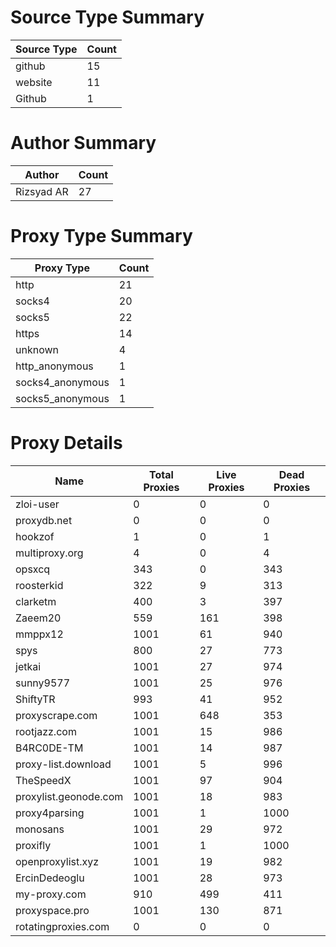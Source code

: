 # Source Type Summary

| Source Type | Count |
|-------------|-------|
| github | 15 |
| website | 11 |
| Github | 1 |


# Author Summary

| Author | Count |
|--------|-------|
| Rizsyad AR | 27 |


# Proxy Type Summary

| Proxy Type | Count |
|------------|-------|
| http | 21 |
| socks4 | 20 |
| socks5 | 22 |
| https | 14 |
| unknown | 4 |
| http_anonymous | 1 |
| socks4_anonymous | 1 |
| socks5_anonymous | 1 |


# Proxy Details

| Name | Total Proxies | Live Proxies | Dead Proxies |
|------|---------------|--------------|---------------|
| zloi-user | 0 | 0 | 0 |
| proxydb.net | 0 | 0 | 0 |
| hookzof | 1 | 0 | 1 |
| multiproxy.org | 4 | 0 | 4 |
| opsxcq | 343 | 0 | 343 |
| roosterkid | 322 | 9 | 313 |
| clarketm | 400 | 3 | 397 |
| Zaeem20 | 559 | 161 | 398 |
| mmppx12 | 1001 | 61 | 940 |
| spys | 800 | 27 | 773 |
| jetkai | 1001 | 27 | 974 |
| sunny9577 | 1001 | 25 | 976 |
| ShiftyTR | 993 | 41 | 952 |
| proxyscrape.com | 1001 | 648 | 353 |
| rootjazz.com | 1001 | 15 | 986 |
| B4RC0DE-TM | 1001 | 14 | 987 |
| proxy-list.download | 1001 | 5 | 996 |
| TheSpeedX | 1001 | 97 | 904 |
| proxylist.geonode.com | 1001 | 18 | 983 |
| proxy4parsing | 1001 | 1 | 1000 |
| monosans | 1001 | 29 | 972 |
| proxifly | 1001 | 1 | 1000 |
| openproxylist.xyz | 1001 | 19 | 982 |
| ErcinDedeoglu | 1001 | 28 | 973 |
| my-proxy.com | 910 | 499 | 411 |
| proxyspace.pro | 1001 | 130 | 871 |
| rotatingproxies.com | 0 | 0 | 0 |
